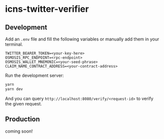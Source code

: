 # icns-twitter-verifier

## Development

Add an `.env` file and fill the following variables or manually add them in your terminal.
```
TWITTER_BEARER_TOKEN=<your-key-here>
OSMOSIS_RPC_ENDPOINT=<rpc-endpoint>
OSMOSIS_WALLET_MNEMONIC=<your-seed-phrase>
CLAIM_NAME_CONTRACT_ADDRESS=<your-contract-address>
```

Run the development server:

```bash
yarn
yarn dev
```

And you can query `http://localhost:8080/verify/<request-id>` to verify the given request.

## Production
coming soon!
